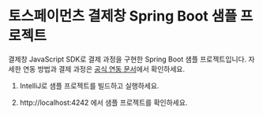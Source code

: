 # 토스페이먼츠 결제창 Spring Boot 샘플 프로젝트

결제창 JavaScript SDK로 결제 과정을 구현한 Spring Boot 샘플 프로젝트입니다. 자세한 연동 방법과 결제 과정은 [공식 연동 문서](https://docs.tosspayments.com/guides/payment/integration)에서 확인하세요.

1. IntelliJ로 샘플 프로젝트를 빌드하고 실행하세요.

2. http://localhost:4242 에서 샘플 프로젝트를 확인하세요.
